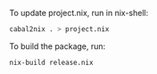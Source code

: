 
To update project.nix, run in nix-shell:

```bash
cabal2nix . > project.nix
```

To build the package, run:

```bash
nix-build release.nix
```
